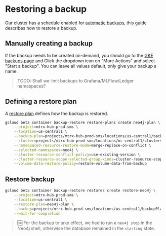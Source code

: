# Restoring a backup

Our cluster has a schedule enabled for [automatic backups](https://cloud.google.com/kubernetes-engine/docs/add-on/backup-for-gke/how-to/backup-schedule), this guide describes how to restore a backup.

## Manually creating a backup

If the backup needs to be created on-demand, you should go to the [GKE backups page](https://console.cloud.google.com/kubernetes/backups/backupPlans) and Click the dropdown icon on "More Actions" and select "Start a backup". You can leave all values default, only give your backup a name.

> TODO: Shall we limit backups to Grafana/MLFlow/Ledger namespaces?

## Defining a restore plan


A [restore plan](https://cloud.google.com/kubernetes-engine/docs/add-on/backup-for-gke/how-to/restore-plan) defines how the backup is restored.

```bash
gcloud beta container backup-restore restore-plans create neo4j-plan \
    --project=mtrx-hub-prod-sms \
    --location=us-central1 \
    --backup-plan=projects/mtrx-hub-prod-sms/locations/us-central1/backupPlans/rpo-daily-window \
    --cluster=projects/mtrx-hub-prod-sms/locations/us-central1/clusters/compute-cluster \
    --namespaced-resource-restore-mode=merge-replace-on-conflict \
    --selected-namespaces=neo4j \
    --cluster-resource-conflict-policy=use-existing-version \
    --cluster-resource-scope-selected-group-kinds=cluster-resource-scope-no-group-kinds \
    --volume-data-restore-policy=restore-volume-data-from-backup
```

## Restore backup

```bash
gcloud beta container backup-restore restores create restore-neo4j \
    --project=mtrx-hub-prod-sms \
    --location=us-central1 \
    --restore-plan=neo4j-plan \
    --backup=projects/mtrx-hub-prod-sms/locations/us-central1/backupPlans/rpo-daily-window/backups/neo4j-test-backup \
    --wait-for-completion
```

> 🆘 For the backup to take effect, we had to run a `neo4j stop` in the Neo4j shell, otherwise the database remained in the `starting` state.